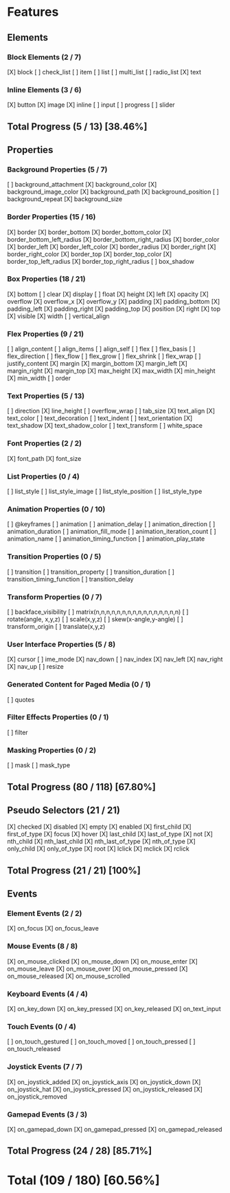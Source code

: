 # Features

## Elements

### Block Elements (2 / 7)

[X] block
[ ] check_list
[ ] item
[ ] list
[ ] multi_list
[ ] radio_list
[X] text

### Inline Elements (3 / 6)

[X] button
[X] image
[X] inline
[ ] input
[ ] progress
[ ] slider

## Total Progress (5 / 13) [38.46%]





## Properties

### Background Properties (5 / 7)

[ ] background_attachment
[X] background_color
[X] background_image_color
[X] background_path
[X] background_position
[ ] background_repeat
[X] background_size

### Border Properties (15 / 16)

[X] border
[X] border_bottom
[X] border_bottom_color
[X] border_bottom_left_radius
[X] border_bottom_right_radius
[X] border_color
[X] border_left
[X] border_left_color
[X] border_radius
[X] border_right
[X] border_right_color
[X] border_top
[X] border_top_color
[X] border_top_left_radius
[X] border_top_right_radius
[ ] box_shadow

### Box Properties (18 / 21)

[X] bottom
[ ] clear
[X] display
[ ] float
[X] height
[X] left
[X] opacity
[X] overflow
[X] overflow_x
[X] overflow_y
[X] padding
[X] padding_bottom
[X] padding_left
[X] padding_right
[X] padding_top
[X] position
[X] right
[X] top
[X] visible
[X] width
[ ] vertical_align

### Flex Properties (9 / 21)

[ ] align_content
[ ] align_items
[ ] align_self
[ ] flex
[ ] flex_basis
[ ] flex_direction
[ ] flex_flow
[ ] flex_grow
[ ] flex_shrink
[ ] flex_wrap
[ ] justify_content
[X] margin
[X] margin_bottom
[X] margin_left
[X] margin_right
[X] margin_top
[X] max_height
[X] max_width
[X] min_height
[X] min_width
[ ] order

### Text Properties (5 / 13)

[ ] direction
[X] line_height
[ ] overflow_wrap
[ ] tab_size
[X] text_align
[X] text_color
[ ] text_decoration
[ ] text_indent
[ ] text_orientation
[X] text_shadow
[X] text_shadow_color
[ ] text_transform
[ ] white_space

### Font Properties (2 / 2)

[X] font_path
[X] font_size

### List Properties (0 / 4)

[ ] list_style
[ ] list_style_image
[ ] list_style_position
[ ] list_style_type

### Animation Properties (0 / 10)

[ ] @keyframes
[ ] animation
[ ] animation_delay
[ ] animation_direction
[ ] animation_duration
[ ] animation_fill_mode
[ ] animation_iteration_count
[ ] animation_name
[ ] animation_timing_function
[ ] animation_play_state

### Transition Properties (0 / 5)

[ ] transition
[ ] transition_property
[ ] transition_duration
[ ] transition_timing_function
[ ] transition_delay

### Transform Properties (0 / 7)

[ ] backface_visibility
[ ] matrix(n,n,n,n,n,n,n,n,n,n,n,n,n,n,n,n)
[ ] rotate(angle, x,y,z)
[ ] scale(x,y,z)
[ ] skew(x-angle,y-angle)
[ ] transform_origin
[ ] translate(x,y,z)

### User Interface Properties (5 / 8)

[X] cursor
[ ] ime_mode
[X] nav_down
[ ] nav_index
[X] nav_left
[X] nav_right
[X] nav_up
[ ] resize

### Generated Content for Paged Media (0 / 1)

[ ] quotes

### Filter Effects Properties (0 / 1)

[ ] filter

### Masking Properties (0 / 2)

[ ] mask
[ ] mask_type

## Total Progress (80 / 118) [67.80%]





## Pseudo Selectors (21 / 21)

[X] checked
[X] disabled
[X] empty
[X] enabled
[X] first_child
[X] first_of_type
[X] focus
[X] hover
[X] last_child
[X] last_of_type
[X] not
[X] nth_child
[X] nth_last_child
[X] nth_last_of_type
[X] nth_of_type
[X] only_child
[X] only_of_type
[X] root
[X] lclick
[X] mclick
[X] rclick

## Total Progress (21 / 21) [100%]





## Events

### Element Events (2 / 2)

[X] on_focus
[X] on_focus_leave

### Mouse Events (8 / 8)

[X] on_mouse_clicked
[X] on_mouse_down
[X] on_mouse_enter
[X] on_mouse_leave
[X] on_mouse_over
[X] on_mouse_pressed
[X] on_mouse_released
[X] on_mouse_scrolled

### Keyboard Events (4 / 4)

[X] on_key_down
[X] on_key_pressed
[X] on_key_released
[X] on_text_input

### Touch Events (0 / 4)

[ ] on_touch_gestured
[ ] on_touch_moved
[ ] on_touch_pressed
[ ] on_touch_released

### Joystick Events (7 / 7)

[X] on_joystick_added
[X] on_joystick_axis
[X] on_joystick_down
[X] on_joystick_hat
[X] on_joystick_pressed
[X] on_joystick_released
[X] on_joystick_removed

### Gamepad Events (3 / 3)

[X] on_gamepad_down
[X] on_gamepad_pressed
[X] on_gamepad_released

## Total Progress (24 / 28) [85.71%]





# Total (109 / 180) [60.56%]
